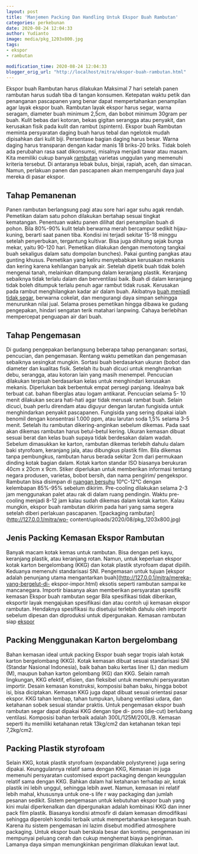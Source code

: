 ```yaml
---
layout: post
title: 'Manjemen Packing Dan Handling Untuk Ekspor Buah Rambutan'
categories: perkebunan
date: 2020-08-24 12:04:33
author: Yudianto
image: media/pkg_1203x800.jpg
tags:
- ekspor
- rambutan

modification_time: 2020-08-24 12:04:33
blogger_orig_url: "http://localhost/mitra/ekspor-buah-rambutan.html"
---
```


Ekspor buah Rambutan harus dilakukan Maksimal 7 hari setelah panen rambutan
harus sudah tiba di tangan konsumen. Ketepatan waktu petik dan penanganan
pascapanen yang benar dapat mempertahankan penampilan agar layak ekspor buah.
Rambutan layak ekspor harus segar, warna seragam, diameter buah minimum 2,5cm,
dan bobot minimum 30gram per buah. Kulit bebas dari kotoran, bekas gigitan
serangga atau penyakit, dan kerusakan fisik pada kulit dan rambut (spintern).
Ekspor buah Rambutan meminta persyaratan daging buah harus tebal dan ngelotok
mudah dipisahkan dari kulit biji. Persentase bagian daging harus besar. Warna
daging harus transparan dengan kadar manis 18 briks-20 briks. Tidak boleh ada
perubahan rasa saat dikonsumsi, misalnya menjadi tawar atau masam. Kita
memiliki cukup banyak [rambutan](http://127.0.0.1/mitra/topik/rambutan)
varietas unggulan yang memenuhi kriteria tersebut. Di antaranya lebak bulus,
binjai, rapiah, aceh, dan simacan. Namun, perlakuan panen dan pascapanen akan
mempengaruhi daya jual mereka di pasar ekspor.

## Tahap Pemanenan

Panen rambutan berlangsung pagi atau sore hari agar suhu agak rendah.
Pemetikan dalam satu pohon dilakukan bertahap sesuai tingkat kematangan.
Penentuan waktu panen dilihat dari penampilan buah di pohon. Bila 80%-90%
kulit telah berwarna merah bercampur sedikit hijau-kuning, berarti saat panen
tiba. Kondisi ini terjadi sekitar 15-18 minggu setelah penyerbukan, tergantung
kultivar. Bisa juga dihitung sejak bunga mekar, yaitu 90-120 hari. Pemetikan
dilakukan dengan memotong tangkai buah sekaligus dalam satu dompolan bunches).
Pakai gunting pangkas atau gunting khusus. Pemetikan yang keliru menyebabkan
kerusakan mekanis dan kering karena kehilangan banyak air. Setelah dipetik
buah tidak boleh mengenai tanah, melainkan ditampung dalam keranjang plastik.
Keranjang sebaiknya tidak terlalu dalam dan berventilasi baik. Buah di dalam
keranjang tidak boleh ditumpuk terlalu penuh agar rambut tidak rusak.
Kerusakan pada rambut menghilangkan kadar air dalam buah. Akibatnya [buah
menjadi tidak segar](http://127.0.0.1/mitra/topik/buah-segar), berwarna
cokelat, dan mengurangi daya simpan sehingga menurunkan nilai jual. Selama
proses pemetikan hingga dibawa ke gudang pengepakan, hindari sengatan terik
matahari lanpwing. Cahaya berlebihan mempercepat penguapan air dari buah.

## Tahap Pengemasan

Di gudang pengepakan berlangsung beberapa tahap penanganan: sortasi,
pencucian, dan pengemasan. Rentang waktu pemetikan dan pengemasan sebaiknya
sesingkat mungkin. Sortasi buah berdasarkan ukuran (bobot dan diameter dan
kualitas fisik. Setelah itu buah dicuci untuk menghnanrkan debu, serangga,
atau kotoran lain yang masih menempel. Pencucian dilakukan terpisah
berdasarkan kelas untuk menghindari kerusakan mekanis. Diperlukan bak
berbentuk empat persegi panjang. Idealnya bak terbuat cat. bahan fiberglas
atau logam antikarat. Pencucian selama 5- 10 menit dilakukan secara hati-hati
agar tidak merusak rambat buah. Selain dicuci, buah perlu direndam atau
diguyur dengan larutan fungisida untuk menghindarkan penyakit pascapanen.
Fungisida yang sering dipakai ialah benomil dengan konsentrasi 1.000 ppm, atau
larutan soda 1,5% selama 3-5 menit. Setelah itu rambutan dikering-anginkan
sebelum dikemas. Pada saat akan dikemas rambutan harus betul-betul kering.
Ukuran kemasan dibuat sesuai berat dan kelas buah supaya tidak berdesakan
dalam wadah. Sebelum dimasukkan ke karton, rambutan dikemas terlebih dahulu
dalam baki styrofoam, keranjang jala, atau dibungkus plastik film. Bila
dikemas tanpa pembungkus, rambutan harus berada sekitar 2cm dari permukaan
dinding kotak bagian dalam. Kotak karton standar ISO biasanya berukuran 40cm x
20cm x 9cm. Stiker diperlukan untuk memberikan informasi tentang negara
produsen, varietas, bobot bersih, dan nama pengirim/ pengekspor. Rambutan bisa
disimpan di [ruangan
bersuhu](https://repository.ipb.ac.id/handle/123456789/19411) 10°C-12°C dengan
kelembapan 85%-95% sebelum dikirim. Pre-cooling dilakukan selama 2-3 jam
menggunakan palet atau rak di dalam ruang pendingin. Waktu pre-cooling menjadi
8-12 jam kalau sudah dikemas dalam kotak karton. Kalau mungkin, ekspor buah
rambutan dikirim pada hari yang sama segera setelah diberi perlakuan
pascapanen. ![packaging rambutan](http://127.0.0.1/mitra/wp-
content/uploads/2020/08/pkg_1203x800.jpg)

## Jenis Packing Kemasan Ekspor Rambutan

Banyak macam kotak kemas untuk rambutan. Bisa dengan peti kayu, keranjang
plastik, atau keranjang rotan. Namun, untuk keperluan ekspor kotak karton
bergelombang (KKG) dan kotak plastik styrofoam dapat dipilih. Keduanya
memenuhi standarisasi SNI. Pengemasan untuk tujuan [ekspor adalah penunjang
utama mengantarkan buah](http://127.0.0.1/mitra/mereka-yang-bergelut-di-
ekspor-impor.html) eksotis seperti rambutan sampai ke mancanegara. Importir
biasanya akan memberikan persyaratan spesifik kemasan Ekspor buah rambutan
segar Bila spesifikasi tidak diberikan, eksportir layak mengajukan spesifikasi
dan atau contoh uji kemasan ekspor rambutan. Hendaknya spesifikasi itu
disetujui terlebih dahulu oleh importir sebelum dipesan dan diproduksi untuk
dipergunakan. Kemasan rambutan siap
[ekspor](http://127.0.0.1/mitra/topik/ekspor)

## Packing Menggunakan Karton bergelombang

Bahan kemasan ideal untuk packing Ekspor buah segar tropis ialah kotak karton
bergelombang (KKG). Kotak kemasan dibuat sesuai standarisasi SNI (Standar
Nasional Indonesia), baik bahan baku kertas liner (L) dan medium (M), maupun
bahan karton gelombang (KG) dan KKG. Selain ramah lingkungan, KKG efektif,
efisien, dan fleksibel untuk memenuhi persyaratan importir. Desain kemasan
konstruksi, komposisi bahan baku, hingga bobot isi, bisa diciptakan. Kemasan
KKG juga dapat dibuat sesuai orientasi pasar ekspor. KKG tahan lembap, tahan
tumpukan, lubang ventilasi udara, dan ketahanan sobek sesuai standar praktis.
Untuk pengemasan ekspor buah rambutan segar dapat dipakai KKG dengan tipe di-
pons (die-cut) berlubang ventilasi. Komposisi bahan terbaik adalah
300L/125M/200L/B. Kemasan seperti itu memiliki ketahanan retak 13kg/cm2 dan
ketahanan tekan tepi 7,2kg/cm2.

## Packing Plastik styrofoam

Selain KKG, kotak plastik styrofoam (expandable polystyrene) juga sering
dipakai. Keunggulannya relatif sama dengan KKG, Kemasan ini juga memenuhi
persyaratan customised export packaging dengan keunggulan relatif sama dengan
KKG. Bahkan dalam hal ketahanan terhadap air, kotak plastik ini lebih unggul,
sehingga lebih awet. Namun, kemasan ini relatif lebih mahal, khususnya untuk
one-s life r way packaging dan jumlah pesanan sedikit. Sistem pengemasan untuk
kebutuhan ekspor buah yang kini mulai diperkenalkan dan dipergunakan adalah
kombinasi KKG dan inner pack film plastik. Biasanya kondisi atmosfir di dalam
kemasan dimodifikasi sehingga diperoleh kondisi terbaik untuk mempertahankan
kesegaran buah. Karena itu sistem pengemasan ini lazim disebut modified
atmosphere packaging. Untuk ekspor buah berskala besar dan kontinu, pengemasan
ini mempunyai peluang cerah dan cukup menghemat biaya pengiriman. Lamanya daya
simpan memungkinkan pengiriman dilakukan lewat laut.


